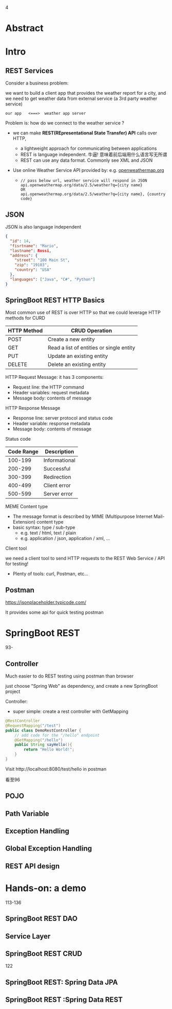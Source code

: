 4



# Abstract 



# Intro

## REST Services

Consider a business problem:

we want to build a client app that provides the weather report for a city, and we need to get weather data from external service (a 3rd party weather service)

```terminal
our app   <===>  weather app server
```



Problem is: how do we connect to the weather service ? 

+ we can make **REST(REpresentational State Transfer) API** calls over HTTP, 

  + a lightweight approach for communicating between applications
  + REST is language independent. 牛逼! 意味着前后端用什么语言写无所谓
  + REST can use any data format. Commonly see XML and JSON

+ Use online Weather Service API provided by: e.g. <u>openweathermap.org</u>

  + ```api
    // pass below url, weather service will respond in JSON
    api.openweathermap.org/data/2.5/weather?q={city name}
    OR
    api.openweathermap.org/data/2.5/weather?q={city name}, {country code}
    ```

    

## JSON

JSON is also language independent

```json
{
  "id": 14,
  "fisrtname": "Mario",
  "lastname": Rossi,
  "address": {
    "street": "100 Main St",
    "zip": "19103",
    "country": "USA"
  },
  "languages": ["Java", "C#", "Python"]
}
```



## SpringBoot REST HTTP Basics

Most common use of REST is over HTTP so that we could leverage HTTP methods for CURD 

| HTTP Method | CRUD Operation                           |
| ----------- | ---------------------------------------- |
| POST        | Create a new entity                      |
| GET         | Read a list of entities or single entity |
| PUT         | Update an existing entity                |
| DELETE      | Delete an existing entity                |



HTTP Request Message: it has 3 components:

+ Request line: the HTTP command
+ Header variables: request metadata
+ Message body: contents of message



HTTP Response Message

+ Response line: server protocol and status code
+ Header variable: response metadata
+ Message body:  contents of message

Status code

| Code Range | Description   |
| ---------- | ------------- |
| 100-199    | Informational |
| 200-299    | Successful    |
| 300-399    | Redirection   |
| 400-499    | Client error  |
| 500-599    | Server error  |

MEME Content type

+ The message format is described by MIME (Multipurpose Internet Mail-Extension) content type
+ basic syntax: type / sub-type
  + e.g. text / html, text / plain
  + e.g. application / json, application / xml, ...



Client tool

we need a client tool to send HTTP requests to the REST Web Service / API for testing!

+ Plenty of tools: curl, Postman, etc...

## Postman

https://jsonplaceholder.typicode.com/

It provides some api for quick testing postman



# SpringBoot REST 

93-

## Controller 

Much easier to do REST testing using postman than browser



just choose "Spring Web" as dependency, and create a new SpringBoot project

Controller:

+ super simple: create a rest controller with GetMapping

```java
@RestController
@RequestMapping("/test")
public class DemoRestController {
    // add code for the "/hello" endpoint
    @GetMapping("/hello")
    public String sayHello(){
        return "Hello World!";
    }
}
```

Visit http://localhost:8080/test/hello in postman



看至96

## POJO







## Path Variable







## Exception Handling





## Global Exception Handling





## REST API design







# Hands-on:  a demo

113-136



## SpringBoot REST DAO





## Service Layer





## SpringBoot REST CRUD

122





## SpringBoot REST: Spring Data JPA



## SpringBoot REST :Spring Data REST 




